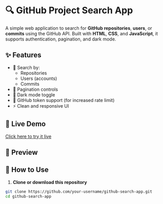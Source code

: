 # 🔍 GitHub Project Search App

A simple web application to search for **GitHub repositories**, **users**, or **commits** using the GitHub API. Built with **HTML**, **CSS**, and **JavaScript**, it supports authentication, pagination, and dark mode.

## ✨ Features

- 🔎 Search by:
  - Repositories
  - Users (accounts)
  - Commits
- 🔁 Pagination controls
- 🌙 Dark mode toggle
- 🔐 GitHub token support (for increased rate limit)
- ⚡ Clean and responsive UI

## 🚀 Live Demo

[Click here to try it live](#) <!-- Replace with your GitHub Pages or Vercel/Netlify link -->

## 📸 Preview


## 🔧 How to Use

1. **Clone or download this repository**

```bash
git clone https://github.com/your-username/github-search-app.git
cd github-search-app
